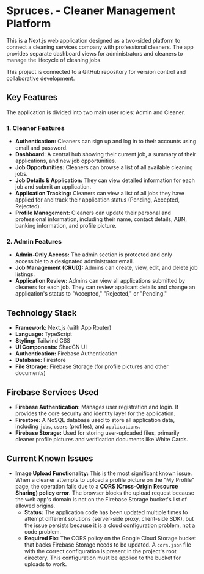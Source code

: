 # Spruces. - Cleaner Management Platform

This is a Next.js web application designed as a two-sided platform to connect a cleaning services company with professional cleaners. The app provides separate dashboard views for administrators and cleaners to manage the lifecycle of cleaning jobs.

This project is connected to a GitHub repository for version control and collaborative development.

## Key Features

The application is divided into two main user roles: Admin and Cleaner.

### 1. Cleaner Features

- **Authentication:** Cleaners can sign up and log in to their accounts using email and password.
- **Dashboard:** A central hub showing their current job, a summary of their applications, and new job opportunities.
- **Job Opportunities:** Cleaners can browse a list of all available cleaning jobs.
- **Job Details & Application:** They can view detailed information for each job and submit an application.
- **Application Tracking:** Cleaners can view a list of all jobs they have applied for and track their application status (Pending, Accepted, Rejected).
- **Profile Management:** Cleaners can update their personal and professional information, including their name, contact details, ABN, banking information, and profile picture.

### 2. Admin Features

- **Admin-Only Access:** The admin section is protected and only accessible to a designated administrator email.
- **Job Management (CRUD):** Admins can create, view, edit, and delete job listings.
- **Application Review:** Admins can view all applications submitted by cleaners for each job. They can review applicant details and change an application's status to "Accepted," "Rejected," or "Pending."

## Technology Stack

- **Framework:** Next.js (with App Router)
- **Language:** TypeScript
- **Styling:** Tailwind CSS
- **UI Components:** ShadCN UI
- **Authentication:** Firebase Authentication
- **Database:** Firestore
- **File Storage:** Firebase Storage (for profile pictures and other documents)

## Firebase Services Used

- **Firebase Authentication:** Manages user registration and login. It provides the core security and identity layer for the application.
- **Firestore:** A NoSQL database used to store all application data, including `jobs`, `users` (profiles), and `applications`.
- **Firebase Storage:** Used for storing user-uploaded files, primarily cleaner profile pictures and verification documents like White Cards.

## Current Known Issues

- **Image Upload Functionality:** This is the most significant known issue. When a cleaner attempts to upload a profile picture on the "My Profile" page, the operation fails due to a **CORS (Cross-Origin Resource Sharing) policy error**. The browser blocks the upload request because the web app's domain is not on the Firebase Storage bucket's list of allowed origins.
    - **Status:** The application code has been updated multiple times to attempt different solutions (server-side proxy, client-side SDK), but the issue persists because it is a cloud configuration problem, not a code problem.
    - **Required Fix:** The CORS policy on the Google Cloud Storage bucket that backs Firebase Storage needs to be updated. A `cors.json` file with the correct configuration is present in the project's root directory. This configuration must be applied to the bucket for uploads to work.
